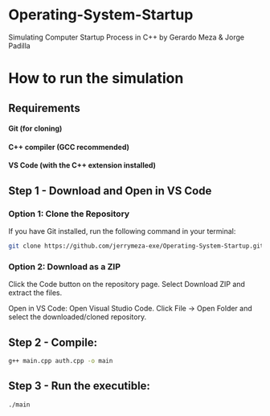 # Operating-System-Startup
Simulating Computer Startup Process in C++ by Gerardo Meza &amp; Jorge Padilla 

# How to run the simulation

## Requirements
#### Git (for cloning)
#### C++ compiler (GCC recommended)
#### VS Code (with the C++ extension installed)

## Step 1 - Download and Open in VS Code

### Option 1: Clone the Repository
If you have Git installed, run the following command in your terminal:

```sh
git clone https://github.com/jerrymeza-exe/Operating-System-Startup.git
```
### Option 2: Download as a ZIP
Click the Code button on the repository page.
Select Download ZIP and extract the files.

Open in VS Code:
Open Visual Studio Code.
Click File → Open Folder and select the downloaded/cloned repository.

## Step 2 - Compile:
```sh
g++ main.cpp auth.cpp -o main
```

## Step 3 - Run the executible:
```sh
./main
```
